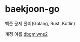 # baekjoon-go
백준 문제 풀이(Golang, Rust, Kotlin)

계정 이름 [dbgmlwns2](https://www.acmicpc.net/user/dbgmlwns2)
